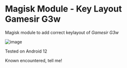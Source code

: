 # Magisk Module - Key Layout Gamesir G3w

Magisk module to add correct keylayout of *Gamesir G3w*

![image](https://user-images.githubusercontent.com/14242849/140592244-a6cb8848-be1e-4bd7-9ec2-f754221dab47.png)

Tested on Android 12

Known encountered, tell me!


